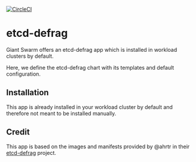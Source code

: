 [![CircleCI](https://dl.circleci.com/status-badge/img/gh/giantswarm/etcd-defrag-app.svg?style=svg)](https://dl.circleci.com/status-badge/redirect/gh/giantswarm/etcd-defrag-app)

# etcd-defrag

Giant Swarm offers an etcd-defrag app which is installed in workload clusters by default.

Here, we define the etcd-defrag chart with its templates and default configuration.

## Installation

This app is already installed in your workload cluster by default and therefore not meant to be installed manually.

## Credit

This app is based on the images and manifests provided by @ahrtr in their [etcd-defrag](https://github.com/ahrtr/etcd-defrag) project.
